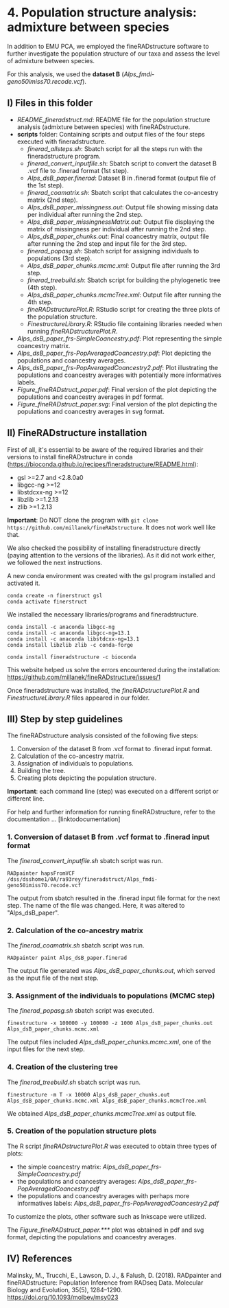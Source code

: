 # 4. Population structure analysis: admixture between species

In addition to EMU PCA, we employed the fineRADstructure software to further investigate the population structure of our taxa and assess the level of admixture between species.

For this analysis, we used the **dataset B** (*Alps_fmdi-geno50imiss70.recode.vcf*).


## I) Files in this folder

- *README_fineradstruct.md*: README file for the population structure analysis (admixture between species) with fineRADstructure.
- **scripts** folder: Containing scripts and output files of the four steps executed with fineradstructure.
  - *finerad_allsteps.sh*: Sbatch script for all the steps run with the fineradstructure program.
  - *finerad_convert_inputfile.sh*: Sbatch script to convert the dataset B .vcf file to .finerad format (1st step).
  - *Alps_dsB_paper.finerad*: Dataset B in .finerad format (output file of the 1st step).
  - *finerad_coamatrix.sh*: Sbatch script that calculates the co-ancestry matrix (2nd step).
  - *Alps_dsB_paper_missingness.out*: Output file showing missing data per individual after running the 2nd step.
  - *Alps_dsB_paper_missingnessMatrix.out*: Output file displaying the matrix of missingness per individual after running the 2nd step.
  - *Alps_dsB_paper_chunks.out*: Final coancestry matrix, output file after running the 2nd step and input file for the 3rd step.
  - *finerad_popasg.sh*: Sbatch script for assigning individuals to populations (3rd step).
  - *Alps_dsB_paper_chunks.mcmc.xml*: Output file after running the 3rd step.
  - *finerad_treebuild.sh*: Sbatch script for building the phylogenetic tree (4th step).
  - *Alps_dsB_paper_chunks.mcmcTree.xml*: Output file after running the 4th step.
  - *fineRADstructurePlot.R*: RStudio script for creating the three plots of the population structure.
  - *FinestructureLibrary.R*: RStudio file containing libraries needed when running *fineRADstructurePlot.R*.
- *Alps_dsB_paper_frs-SimpleCoancestry.pdf*: Plot representing the simple coancestry matrix.
- *Alps_dsB_paper_frs-PopAveragedCoancestry.pdf*: Plot depicting the populations and coancestry averages.
- *Alps_dsB_paper_frs-PopAveragedCoancestry2.pdf*: Plot illustrating the populations and coancestry averages with potentially more informatives labels.
- *Figure_fineRADstruct_paper.pdf*: Final version of the plot depicting the populations and coancestry averages in pdf format.
- *Figure_fineRADstruct_paper.svg*: Final version of the plot depicting the populations and coancestry averages in svg format.


## II) FineRADstructure installation

First of all, it's essential to be aware of the required libraries and their versions to install fineRADstructure in conda (https://bioconda.github.io/recipes/fineradstructure/README.html):
- gsl >=2.7 and <2.8.0a0
- libgcc-ng >=12
- libstdcxx-ng >=12
- libzlib >=1.2.13 
- zlib >=1.2.13 

**Important**: Do NOT clone the program with `git clone https://github.com/millanek/fineRADstructure`. It does not work well like that.

We also checked the possibility of installing fineradstructure directly (paying attention to the versions of the libraries). As it did not work either, we followed the next instructions. 

A new conda environment was created with the gsl program installed and activated it.

```
conda create -n finerstruct gsl
conda activate finerstruct
```
We installed the necessary libraries/programs and fineradstructure.
```
conda install -c anaconda libgcc-ng
conda install -c anaconda libgcc-ng=13.1
conda install -c anaconda libstdcxx-ng=13.1
conda install libzlib zlib -c conda-forge

conda install fineradstructure -c bioconda
```

This website helped us solve the errors encountered during the installation: https://github.com/millanek/fineRADstructure/issues/1

Once fineradstructure was installed, the *fineRADstructurePlot.R* and *FinestructureLibrary.R* files appeared in our folder.


## III) Step by step guidelines

The fineRADstructure analysis consisted of the following five steps:
1. Conversion of the dataset B from .vcf format to .finerad input format.
2. Calculation of the co-ancestry matrix.
3. Assignation of individuals to populations.
4. Building the tree.
5. Creating plots depicting the population structure.

**Important**: each command line (step) was executed on a different script or different line.

For help and further information for running fineRADstructure, refer to the documentation ... [linktodocumentation]


### 1. Conversion of dataset B from .vcf format to .finerad input format

The *finerad_convert_inputfile.sh* sbatch script was run.

```
RADpainter hapsFromVCF /dss/dsshome1/0A/ra93rey/fineradstruct/Alps_fmdi-geno50imiss70.recode.vcf
```

The output from sbatch resulted in the .finerad input file format for the next step. The name of the file  was changed. Here, it was altered to "Alps_dsB_paper".


### 2. Calculation of the co-ancestry matrix

The *finerad_coamatrix.sh* sbatch script was run.

```
RADpainter paint Alps_dsB_paper.finerad
```

The output file generated was *Alps_dsB_paper_chunks.out*, which served as the input file of the next step.


### 3. Assignment of the individuals to populations (MCMC step)

The *finerad_popasg.sh* sbatch script was executed.

```
finestructure -x 100000 -y 100000 -z 1000 Alps_dsB_paper_chunks.out Alps_dsB_paper_chunks.mcmc.xml
```
The output files included *Alps_dsB_paper_chunks.mcmc.xml*, one of the input files for the next step.


### 4. Creation of the clustering tree

The *finerad_treebuild.sh* sbatch script was run.

```
finestructure -m T -x 10000 Alps_dsB_paper_chunks.out Alps_dsB_paper_chunks.mcmc.xml Alps_dsB_paper_chunks.mcmcTree.xml
```
We obtained *Alps_dsB_paper_chunks.mcmcTree.xml* as output file.


### 5. Creation of the population structure plots

The R script *fineRADstructurePlot.R* was executed to obtain three types of plots:
- the simple coancestry matrix: *Alps_dsB_paper_frs-SimpleCoancestry.pdf*
- the populations and coancestry averages: *Alps_dsB_paper_frs-PopAveragedCoancestry.pdf*
- the populations and coancestry averages with perhaps more informatives labels: *Alps_dsB_paper_frs-PopAveragedCoancestry2.pdf*

To customize the plots, other software such as Inkscape were utilized.

The *Figure_fineRADstruct_paper.\*\*\** plot was obtained in pdf and svg format, depicting the populations and coancestry averages.


## IV) References

Malinsky, M., Trucchi, E., Lawson, D. J., & Falush, D. (2018). RADpainter and fineRADstructure: 
Population Inference from RADseq Data. Molecular Biology and Evolution, 35(5), 1284–1290. 
https://doi.org/10.1093/molbev/msy023

